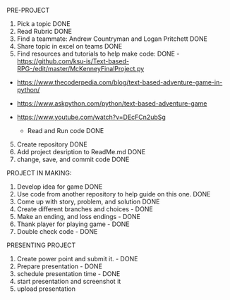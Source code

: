 PRE-PROJECT
1.  Pick a topic DONE
2.  Read Rubric DONE
3. Find a teammate: Andrew Countryman and Logan Pritchett DONE
4. Share topic in excel on teams DONE
5. Find resources and tutorials to help make code: DONE
  -https://github.com/ksu-is/Text-based-RPG-/edit/master/McKenneyFinalProject.py
  - https://www.thecoderpedia.com/blog/text-based-adventure-game-in-python/
  - https://www.askpython.com/python/text-based-adventure-game
  - https://www.youtube.com/watch?v=DEcFCn2ubSg

    - Read and Run code DONE
   
5. Create repository DONE
6. Add project desription to ReadMe.md DONE
7. change, save, and commit code DONE


PROJECT IN MAKING:

1. Develop idea for game DONE
2. Use code from another repository to help guide on this one. DONE
3. Come up with story, problem, and solution DONE
4. Create different branches and choices - DONE
5. Make an ending, and loss endings - DONE
6. Thank player for playing game - DONE
7. Double check code - DONE

PRESENTING PROJECT

1. Create power point and submit it. - DONE
2. Prepare presentation - DONE
3. schedule presentation time - DONE
4. start presentation and screenshot it
5. upload presentation





